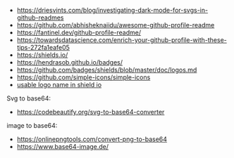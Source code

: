 - https://driesvints.com/blog/investigating-dark-mode-for-svgs-in-github-readmes
- https://github.com/abhisheknaiidu/awesome-github-profile-readme
- https://fantinel.dev/github-profile-readme/
- https://towardsdatascience.com/enrich-your-github-profile-with-these-tips-272fa1eafe05
- https://shields.io/
- https://hendrasob.github.io/badges/
- https://github.com/badges/shields/blob/master/doc/logos.md
- https://github.com/simple-icons/simple-icons
- [usable logo name in shield io](https://simpleicons.org/)


Svg to base64:
- https://codebeautify.org/svg-to-base64-converter

image to base64:
- https://onlinepngtools.com/convert-png-to-base64
- https://www.base64-image.de/